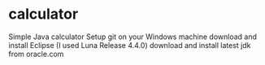 # calculator
Simple Java calculator
Setup git on your Windows machine
download and install Eclipse (I used Luna Release 4.4.0)
download and install latest jdk from oracle.com
